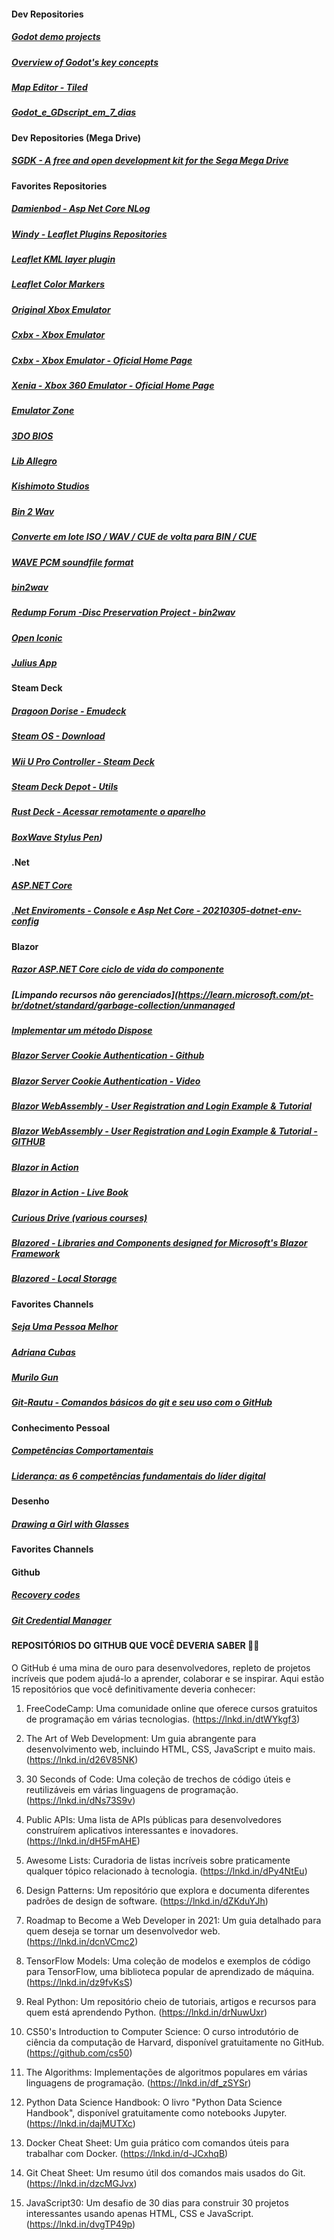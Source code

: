 #### Dev Repositories

##### [Godot demo projects](https://github.com/godotengine/godot-demo-projects)<br/>

##### [Overview of Godot's key concepts](https://docs.godotengine.org/en/stable/getting_started/introduction/key_concepts_overview.html)<br/>

##### [Map Editor - Tiled](https://www.mapeditor.org/)<br/>

##### [Godot_e_GDscript_em_7_dias](https://github.com/Bandeiraa/godot_e_gdscript_em_7_dias)<br/>

#### Dev Repositories (Mega Drive)

##### [SGDK - A free and open development kit for the Sega Mega Drive ](https://github.com/Stephane-D/SGDK)<br/>

#### Favorites Repositories

##### [Damienbod - Asp Net Core NLog](https://github.com/damienbod/AspNetCoreNlog)<br/>

##### [Windy - Leaflet Plugins Repositories](https://github.com/windycom)<br/>

##### [Leaflet KML layer plugin](https://github.com/windycom/leaflet-kml)<br/>

##### [Leaflet Color Markers](https://github.com/pointhi/leaflet-color-markers)<br/> 

##### [Original Xbox Emulator](https://github.com/mborgerson/xemu/wiki)<br/>

##### [Cxbx - Xbox Emulator](https://github.com/Cxbx-Reloaded/Cxbx-Reloaded)<br/>

##### [Cxbx - Xbox Emulator - Oficial Home Page](https://cxbx-reloaded.co.uk/)<br/>

##### [Xenia - Xbox 360 Emulator - Oficial Home Page](https://github.com/xenia-project/xenia)<br/>

##### [Emulator Zone](https://www.emulator-zone.com/)<br/>

##### [3DO BIOS](https://github.com/trapexit/3do-bios)<br/>

##### [Lib Allegro](https://github.com/liballeg)<br/>

##### [Kishimoto Studios](https://github.com/KishimotoStudios)<br/>

##### [Bin 2 Wav](https://github.com/raydac/bkbin2wav)<br/>

##### [Converte em lote ISO / WAV / CUE de volta para BIN / CUE](https://sobrelinux.info/questions/832383/batch-convert-iso-wav-cue-back-into-bin-cue)<br/>

##### [WAVE PCM soundfile format](http://soundfile.sapp.org/doc/WaveFormat/)<br/>

##### [bin2wav](https://github.com/saramibreak/bin2wav)<br/>

##### [Redump Forum -Disc Preservation Project -  bin2wav](http://forum.redump.org/topic/13882/bin2wav/)<br/>

##### [Open Iconic](https://github.com/iconic/open-iconic)<br/>

##### [Julius App](https://github.com/sidneyroberto/julius-app/)<br/>

#### Steam Deck

##### [Dragoon Dorise - Emudeck](https://github.com/dragoonDorise/EmuDeck)

##### [Steam OS - Download](https://store.steampowered.com/steamos/download/?ver=steamdeck&snr)

##### [Wii U Pro Controller - Steam Deck](https://www.reddit.com/r/Steam/comments/xutlp9/nintendo_wii_u_pro_controller_now_working_with/?rdt=65386)

##### [Steam Deck Depot - Utils](http://depot.guiadosteamdeck.com.br/steamdeck_depot/utils/)

##### [Rust Deck - Acessar remotamente o aparelho](https://github.com/rustdesk/rustdesk/releases)

##### [BoxWave Stylus Pen](https://www.boxwave.com/valve-steam-deck-stylus/bwdcd/tfwvz-z/))

#### .Net 

##### [ASP.NET Core](https://github.com/dotnet/AspNetCore.Docs)<br/>

##### [.Net Enviroments - Console e Asp Net Core - 20210305-dotnet-env-config](https://github.com/DamirsCorner/20210305-dotnet-env-config)<br/>

#### Blazor 

##### [Razor ASP.NET Core ciclo de vida do componente](https://learn.microsoft.com/pt-br/aspnet/core/blazor/components/lifecycle?view=aspnetcore-7.0)<br/>

##### [Limpando recursos não gerenciados](https://learn.microsoft.com/pt-br/dotnet/standard/garbage-collection/unmanaged<br/>

##### [Implementar um método Dispose](https://learn.microsoft.com/pt-br/dotnet/standard/garbage-collection/implementing-dispose)<br/>

##### [Blazor Server Cookie Authentication - Github](https://github.com/Naveen512/Dot6.BlazorServer.Cookie.Auth)<br/>

##### [Blazor Server Cookie Authentication - Video](https://www.youtube.com/watch?v=YszOb0QLcA0&list=PL2eVfXAfgcFgENUk_n4HXD0RtLv738K6j&index=6)<br/>

##### [Blazor WebAssembly - User Registration and Login Example & Tutorial](https://jasonwatmore.com/post/2020/11/09/blazor-webassembly-user-registration-and-login-example-tutorial)<br/>

##### [Blazor WebAssembly - User Registration and Login Example & Tutorial - GITHUB](https://github.com/cornflourblue/blazor-webassembly-registration-login-example)<br/>

##### [Blazor in Action](https://github.com/chrissainty/blazor-in-action)<br/>

##### [Blazor in Action - Live Book](https://livebook.manning.com/book/blazor-in-action)<br/>

##### [Curious Drive (various courses)](https://www.curiousdrive.com)<br/>

##### [Blazored - Libraries and Components designed for Microsoft's Blazor Framework](https://github.com/Blazored)<br/>

##### [Blazored - Local Storage](https://github.com/Blazored/LocalStorage)<br/> 

#### Favorites Channels

##### [Seja Uma Pessoa Melhor](https://www.youtube.com/channel/UCbG7_Agdb99rhG9-rhY8iTg)<br/>

##### [Adriana Cubas](https://www.youtube.com/channel/UCmTTKDgAAciioZX5HlEcP7w)<br/>

##### [Murilo Gun](https://www.youtube.com/channel/UCyw6tt7DUm59NtUgeg_ML7A)<br/>

##### [Git-Rautu - Comandos básicos do git e seu uso com o GitHub](https://github.com/fernandomayer/git-rautu)<br/>

#### Conhecimento Pessoal

##### [Competências Comportamentais](https://fia.com.br/blog/competencias-comportamentais/)<br/>

##### [Liderança: as 6 competências fundamentais do líder digital](https://www.michaelpage.com.br/advice/carreira-profissional/desenvolvimiento-de-carreira/lideran%C3%A7a-6-compet%C3%AAncias-fundamentais-do)<br/>

#### Desenho

##### [Drawing a Girl with Glasses](https://www.youtube.com/shorts/iVVh_HG4wIE)<br/>

#### Favorites Channels

#### Github

##### [Recovery codes](https://github.com/settings/auth/recovery-codes)<br/>

##### [Git Credential Manager](https://github.com/git-ecosystem/git-credential-manager)<br/>

#### REPOSITÓRIOS DO GITHUB QUE VOCÊ DEVERIA SABER 🌟🚀

O GitHub é uma mina de ouro para desenvolvedores, repleto de projetos incríveis que podem ajudá-lo a aprender, colaborar e se inspirar. Aqui estão 15 repositórios que você definitivamente deveria conhecer:

1. FreeCodeCamp: Uma comunidade online que oferece cursos gratuitos de programação em várias tecnologias. (https://lnkd.in/dtWYkgf3)

2. The Art of Web Development: Um guia abrangente para desenvolvimento web, incluindo HTML, CSS, JavaScript e muito mais. (https://lnkd.in/d26V85NK)

3. 30 Seconds of Code: Uma coleção de trechos de código úteis e reutilizáveis em várias linguagens de programação. (https://lnkd.in/dNs73S9v)

4. Public APIs: Uma lista de APIs públicas para desenvolvedores construírem aplicativos interessantes e inovadores.
(https://lnkd.in/dH5FmAHE)

5. Awesome Lists: Curadoria de listas incríveis sobre praticamente qualquer tópico relacionado à tecnologia. (https://lnkd.in/dPy4NtEu)

6. Design Patterns: Um repositório que explora e documenta diferentes padrões de design de software. (https://lnkd.in/dZKduYJh)

7. Roadmap to Become a Web Developer in 2021: Um guia detalhado para quem deseja se tornar um desenvolvedor web. (https://lnkd.in/dcnVCmc2)

8. TensorFlow Models: Uma coleção de modelos e exemplos de código para TensorFlow, uma biblioteca popular de aprendizado de máquina. (https://lnkd.in/dz9fvKsS)

9. Real Python: Um repositório cheio de tutoriais, artigos e recursos para quem está aprendendo Python. (https://lnkd.in/drNuwUxr)

10. CS50's Introduction to Computer Science: O curso introdutório de ciência da computação de Harvard, disponível gratuitamente no GitHub. (https://github.com/cs50)

11. The Algorithms: Implementações de algoritmos populares em várias linguagens de programação. (https://lnkd.in/df_zSYSr)

12. Python Data Science Handbook: O livro "Python Data Science Handbook", disponível gratuitamente como notebooks Jupyter. (https://lnkd.in/dajMUTXc)

13. Docker Cheat Sheet: Um guia prático com comandos úteis para trabalhar com Docker. (https://lnkd.in/d-JCxhqB)

14. Git Cheat Sheet: Um resumo útil dos comandos mais usados do Git. (https://lnkd.in/dzcMGJvx)

15. JavaScript30: Um desafio de 30 dias para construir 30 projetos interessantes usando apenas HTML, CSS e JavaScript. (https://lnkd.in/dvgTP49p)
